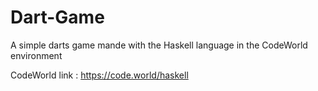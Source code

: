 # Dart-Game
A simple darts game mande with the Haskell language in the CodeWorld environment

CodeWorld link : https://code.world/haskell
